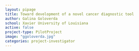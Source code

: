 ```yaml
---
layout: pipage
title: Toward development of a novel cancer diagnostic tool
author: Galina Goloverda
school: Xavier University of Louisiana
active: false
project-type: PilotProject
image: "ggoloverda.jpg"
categories: project-investigator
---
```

